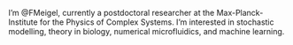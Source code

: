 I’m @FMeigel, currently a postdoctoral researcher at the Max-Planck-Institute for the Physics of Complex Systems.
I’m interested in stochastic modelling, theory in biology, numerical microfluidics, and machine learning.
